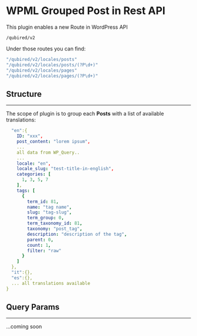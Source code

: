 # WPML Grouped Post in Rest API

This plugin enables a new Route in WordPress API 

`/qubired/v2` 

Under those routes you can find:

```YAML
"/qubired/v2/locales/posts"
"/qubired/v2/locales/posts/(?P\d+)"
"/qubired/v2/locales/pages"
"/qubired/v2/locales/pages/(?P\d+)"
```

## Structure
---

The scope of plugin is to group each **Posts** with a list of available translations:
```YAML
  "en":{
    ID: "xxx",
    post_content: "lorem ipsum",
    ...
    all data from WP_Query..
    ...
    locale: "en",
    locale_slug: "test-title-in-english",
    categories: [
      1, 3, 5, 7
    ],
    tags: [
      {
        term_id: 81,
        name: "tag name",
        slug: "tag-slug",
        term_group: 0,
        term_taxonomy_id: 81,
        taxonomy: "post_tag",
        description: "description of the tag",
        parent: 0,
        count: 1,
        filter: "raw"
      }
    ]
  },
  "it":{},
  "es":{},
  ... all translations available
}
```


## Query Params
---
...coming soon
